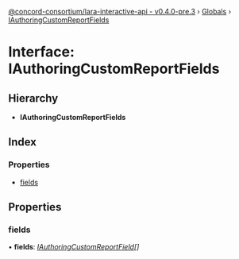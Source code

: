 [@concord-consortium/lara-interactive-api - v0.4.0-pre.3](../README.md) › [Globals](../globals.md) › [IAuthoringCustomReportFields](iauthoringcustomreportfields.md)

# Interface: IAuthoringCustomReportFields

## Hierarchy

* **IAuthoringCustomReportFields**

## Index

### Properties

* [fields](iauthoringcustomreportfields.md#fields)

## Properties

###  fields

• **fields**: *[IAuthoringCustomReportField](iauthoringcustomreportfield.md)[]*
